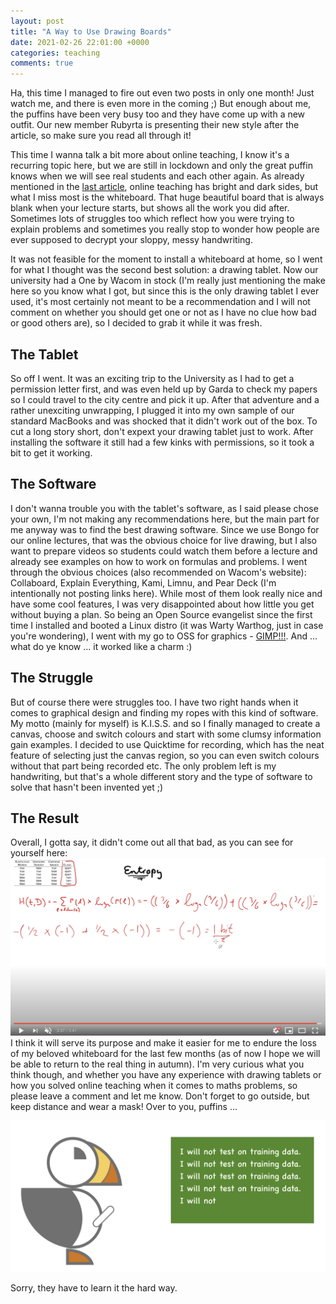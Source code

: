 ```yaml
---
layout: post
title: "A Way to Use Drawing Boards"
date: 2021-02-26 22:01:00 +0000
categories: teaching
comments: true
---
```


Ha, this time I managed to fire out even two posts in only one month! Just watch me, and there is even more in the coming ;) But enough about me, the puffins have been very busy too and they have come up with a new outfit. Our new member Rubyrta is presenting their new style after the article, so make sure you read all through it!

This time I wanna talk a bit more about online teaching, I know it's a recurring topic here, but we are still in lockdown and only the great puffin knows when we will see real students and each other again. As already mentioned in the [last article](/jekyll/update/2021/02/04/information-theory-in-python.html), online teaching has bright and dark sides, but what I miss most is the whiteboard. That huge beautiful board that is always blank when your lecture starts, but shows all the work you did after. Sometimes lots of struggles too which reflect how you were trying to explain problems and sometimes you really stop to wonder how people are ever supposed to decrypt your sloppy, messy handwriting.

It was not feasible for the moment to install a whiteboard at home, so I went for what I thought was the second best solution: a drawing tablet. Now our university had a One by Wacom in stock (I'm really just mentioning the make here so you know what I got, but since this is the only drawing tablet I ever used, it's most certainly not meant to be a recommendation and I will not comment on whether you should get one or not as I have no clue how bad or good others are), so I decided to grab it while it was fresh.

## The Tablet
So off I went. It was an exciting trip to the University as I had to get a permission letter first, and was even held up by Garda to check my papers so I could travel to the city centre and pick it up. After that adventure and a rather unexciting unwrapping, I plugged it into my own sample of our standard MacBooks and was shocked that it didn't work out of the box. To cut a long story short, don't expext your drawing tablet just to work. After installing the software it still had a few kinks with permissions, so it took a bit to get it working.

## The Software
I don't wanna trouble you with the tablet's software, as I said please chose your own, I'm not making any recommendations here, but the main part for me anyway was to find the best drawing software. Since we use Bongo for our online lectures, that was the obvious choice for live drawing, but I also want to prepare videos so students could watch them before a lecture and already see examples on how to work on formulas and problems. I went through the obvious choices (also recommended on Wacom's website): Collaboard, Explain Everything, Kami, Limnu, and Pear Deck (I'm intentionally not posting links here). While most of them look really nice and have some cool features, I was very disappointed about how little you get without buying a plan. So being an Open Source evangelist since the first time I installed and booted a Linux distro (it was Warty Warthog, just in case you're wondering), I went with my go to OSS for graphics - [GIMP!!!](https://www.gimp.org/). And ... what do ye know ... it worked like a charm :)

## The Struggle
But of course there were struggles too. I have two right hands when it comes to graphical design and finding my ropes with this kind of software. My motto (mainly for myself) is K.I.S.S. and so I finally managed to create a canvas, choose and switch colours and start with some clumsy information gain examples. I decided to use Quicktime for recording, which has the neat feature of selecting just the canvas region, so you can even switch colours without that part being recorded etc. The only problem left is my handwriting, but that's a whole different story and the type of software to solve that hasn't been invented yet ;)

## The Result
Overall, I gotta say, it didn't come out all that bad, as you can see for yourself here: 
[![Entropy](/images/video.png)](https://youtu.be/LQBhPIQFoQI)
I think it will serve its purpose and make it easier for me to endure the loss of my beloved whiteboard for the last few months (as of now I hope we will be able to return to the real thing in autumn). I'm very curious what you think though, and whether you have any experience with drawing tablets or how you solved online teaching when it comes to maths problems, so please leave a comment and let me know. Don't forget to go outside, but keep distance and wear a mask! Over to you, puffins ...

![Test on Training](/images/test-on-training.png)

Sorry, they have to learn it the hard way.


